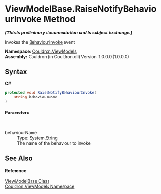 # ViewModelBase.RaiseNotifyBehaviourInvoke Method 
 _**\[This is preliminary documentation and is subject to change.\]**_

Invokes the <a href="E_Couldron_ViewModels_ViewModelBase_BehaviourInvoke">BehaviourInvoke</a> event

**Namespace:**&nbsp;<a href="N_Couldron_ViewModels">Couldron.ViewModels</a><br />**Assembly:**&nbsp;Couldron (in Couldron.dll) Version: 1.0.0.0 (1.0.0.0)

## Syntax

**C#**<br />
``` C#
protected void RaiseNotifyBehaviourInvoke(
	string behaviourName
)
```


#### Parameters
&nbsp;<dl><dt>behaviourName</dt><dd>Type: System.String<br />The name of the behaviour to invoke</dd></dl>

## See Also


#### Reference
<a href="T_Couldron_ViewModels_ViewModelBase">ViewModelBase Class</a><br /><a href="N_Couldron_ViewModels">Couldron.ViewModels Namespace</a><br />
